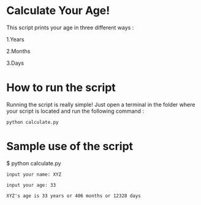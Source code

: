 # Calculate Your Age!

This script prints your age in three different ways :

1.Years

2.Months

3.Days

# How to run the script

Running the script is really simple! Just open a terminal in the folder where your script is located and run the following command :

`python calculate.py`


# Sample use of the script

$ python calculate.py 

    input your name: XYZ
    
    input your age: 33 
    
    XYZ's age is 33 years or 406 months or 12328 days
